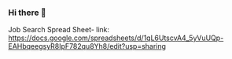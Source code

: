 ### Hi there 👋
Job Search Spread Sheet-
link:
https://docs.google.com/spreadsheets/d/1qL6UtscvA4_5yVuUQp-EAHbqeegsyR8IpF782qu8Yh8/edit?usp=sharing

<!--
**TysonCWilliams/TysonCWilliams** is a ✨ _special_ ✨ repository because its `README.md` (this file) appears on your GitHub profile.

Here are some ideas to get you started:

- 🔭 I’m currently working on ...
- 🌱 I’m currently learning ...
- 👯 I’m looking to collaborate on ...
- 🤔 I’m looking for help with ...
- 💬 Ask me about ...
- 📫 How to reach me: ...
- 😄 Pronouns: ...
- ⚡ Fun fact: ...


Job Search Spread Sheet:
link:
https://docs.google.com/spreadsheets/d/1qL6UtscvA4_5yVuUQp-EAHbqeegsyR8IpF782qu8Yh8/edit?usp=sharing



-->
